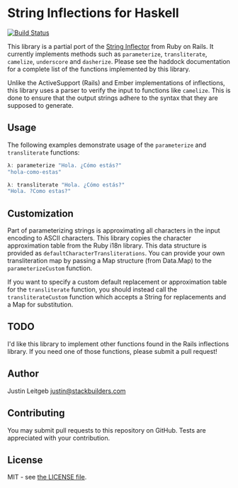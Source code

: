 # String Inflections for Haskell

[![Build Status](https://travis-ci.org/stackbuilders/inflections-hs.png)](https://travis-ci.org/stackbuilders/inflections-hs)

This library is a partial port of the [String Inflector](http://api.rubyonrails.org/classes/ActiveSupport/Inflector.html) from Ruby on Rails. It currently
implements methods such as `parameterize`, `transliterate`, `camelize`,
`underscore` and `dasherize`. Please see the haddock documentation for a complete list of the functions implemented by this library.

Unlike the ActiveSupport (Rails) and Ember implementations of inflections, this
library uses a parser to verify the input to functions like `camelize`. This is
done to ensure that the output strings adhere to the syntax that they are supposed to generate.

## Usage

The following examples demonstrate usage of the `parameterize` and `transliterate` functions:

```haskell
λ: parameterize "Hola. ¿Cómo estás?"
"hola-como-estas"

λ: transliterate "Hola. ¿Cómo estás?"
"Hola. ?Como estas?"
```



## Customization

Part of parameterizing strings is approximating all characters in the input encoding to ASCII characters. This library copies the character approximation table from the Ruby i18n library. This data structure is provided as `defaultCharacterTransliterations`. You can provide your own transliteration map by passing a Map structure (from Data.Map) to the `parameterizeCustom` function.

If you want to specify a custom default replacement or approximation table for the `transliterate` function, you should instead call the `transliterateCustom` function which accepts a String for replacements and a Map for substitution.

## TODO

I'd like this library to implement other functions found in the Rails inflections library. If you need one of those functions, please submit a pull request!

## Author

Justin Leitgeb <justin@stackbuilders.com>

## Contributing

You may submit pull requests to this repository on GitHub. Tests are appreciated with your contribution.

## License

MIT - see [the LICENSE file](LICENSE).
